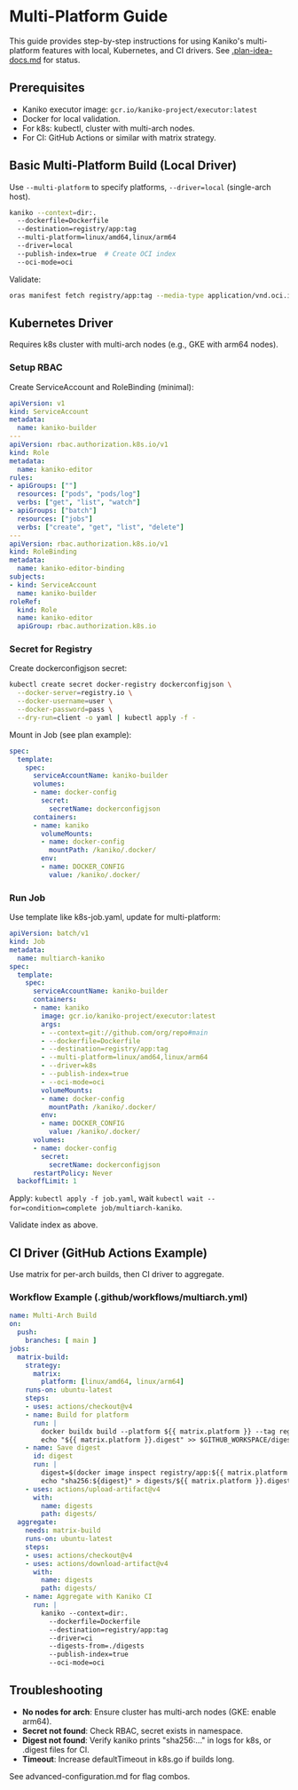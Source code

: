 # Multi-Platform Guide

This guide provides step-by-step instructions for using Kaniko's multi-platform features with local, Kubernetes, and CI drivers. See [.plan-idea-docs.md](../.plan-idea-docs.md) for status.

## Prerequisites
- Kaniko executor image: `gcr.io/kaniko-project/executor:latest`
- Docker for local validation.
- For k8s: kubectl, cluster with multi-arch nodes.
- For CI: GitHub Actions or similar with matrix strategy.

## Basic Multi-Platform Build (Local Driver)
Use `--multi-platform` to specify platforms, `--driver=local` (single-arch host).

```bash
kaniko --context=dir:.
  --dockerfile=Dockerfile
  --destination=registry/app:tag
  --multi-platform=linux/amd64,linux/arm64
  --driver=local
  --publish-index=true  # Create OCI index
  --oci-mode=oci
```

Validate:
```bash
oras manifest fetch registry/app:tag --media-type application/vnd.oci.image.index.v1+json | jq .
```

## Kubernetes Driver
Requires k8s cluster with multi-arch nodes (e.g., GKE with arm64 nodes).

### Setup RBAC
Create ServiceAccount and RoleBinding (minimal):
```yaml
apiVersion: v1
kind: ServiceAccount
metadata:
  name: kaniko-builder
---
apiVersion: rbac.authorization.k8s.io/v1
kind: Role
metadata:
  name: kaniko-editor
rules:
- apiGroups: [""]
  resources: ["pods", "pods/log"]
  verbs: ["get", "list", "watch"]
- apiGroups: ["batch"]
  resources: ["jobs"]
  verbs: ["create", "get", "list", "delete"]
---
apiVersion: rbac.authorization.k8s.io/v1
kind: RoleBinding
metadata:
  name: kaniko-editor-binding
subjects:
- kind: ServiceAccount
  name: kaniko-builder
roleRef:
  kind: Role
  name: kaniko-editor
  apiGroup: rbac.authorization.k8s.io
```

### Secret for Registry
Create dockerconfigjson secret:
```bash
kubectl create secret docker-registry dockerconfigjson \
  --docker-server=registry.io \
  --docker-username=user \
  --docker-password=pass \
  --dry-run=client -o yaml | kubectl apply -f -
```

Mount in Job (see plan example):
```yaml
spec:
  template:
    spec:
      serviceAccountName: kaniko-builder
      volumes:
      - name: docker-config
        secret:
          secretName: dockerconfigjson
      containers:
      - name: kaniko
        volumeMounts:
        - name: docker-config
          mountPath: /kaniko/.docker/
        env:
        - name: DOCKER_CONFIG
          value: /kaniko/.docker/
```

### Run Job
Use template like k8s-job.yaml, update for multi-platform:
```yaml
apiVersion: batch/v1
kind: Job
metadata:
  name: multiarch-kaniko
spec:
  template:
    spec:
      serviceAccountName: kaniko-builder
      containers:
      - name: kaniko
        image: gcr.io/kaniko-project/executor:latest
        args:
        - --context=git://github.com/org/repo#main
        - --dockerfile=Dockerfile
        - --destination=registry/app:tag
        - --multi-platform=linux/amd64,linux/arm64
        - --driver=k8s
        - --publish-index=true
        - --oci-mode=oci
        volumeMounts:
        - name: docker-config
          mountPath: /kaniko/.docker/
        env:
        - name: DOCKER_CONFIG
          value: /kaniko/.docker/
      volumes:
      - name: docker-config
        secret:
          secretName: dockerconfigjson
      restartPolicy: Never
  backoffLimit: 1
```

Apply: `kubectl apply -f job.yaml`, wait `kubectl wait --for=condition=complete job/multiarch-kaniko`.

Validate index as above.

## CI Driver (GitHub Actions Example)
Use matrix for per-arch builds, then CI driver to aggregate.

### Workflow Example (.github/workflows/multiarch.yml)
```yaml
name: Multi-Arch Build
on:
  push:
    branches: [ main ]
jobs:
  matrix-build:
    strategy:
      matrix:
        platform: [linux/amd64, linux/arm64]
    runs-on: ubuntu-latest
    steps:
    - uses: actions/checkout@v4
    - name: Build for platform
      run: |
        docker buildx build --platform ${{ matrix.platform }} --tag registry/app:${{ matrix.platform }} --load .
        echo "${{ matrix.platform }}.digest" >> $GITHUB_WORKSPACE/digests/digests.txt  # Or use --output type=image,push
    - name: Save digest
      id: digest
      run: |
        digest=$(docker image inspect registry/app:${{ matrix.platform }} --format '{{.Id}}' | cut -d: -f2)
        echo "sha256:${digest}" > digests/${{ matrix.platform }}.digest
    - uses: actions/upload-artifact@v4
      with:
        name: digests
        path: digests/
  aggregate:
    needs: matrix-build
    runs-on: ubuntu-latest
    steps:
    - uses: actions/checkout@v4
    - uses: actions/download-artifact@v4
      with:
        name: digests
        path: digests/
    - name: Aggregate with Kaniko CI
      run: |
        kaniko --context=dir:.
          --dockerfile=Dockerfile
          --destination=registry/app:tag
          --driver=ci
          --digests-from=./digests
          --publish-index=true
          --oci-mode=oci
```

## Troubleshooting
- **No nodes for arch**: Ensure cluster has multi-arch nodes (GKE: enable arm64).
- **Secret not found**: Check RBAC, secret exists in namespace.
- **Digest not found**: Verify kaniko prints "sha256:..." in logs for k8s, or .digest files for CI.
- **Timeout**: Increase defaultTimeout in k8s.go if builds long.

See advanced-configuration.md for flag combos.